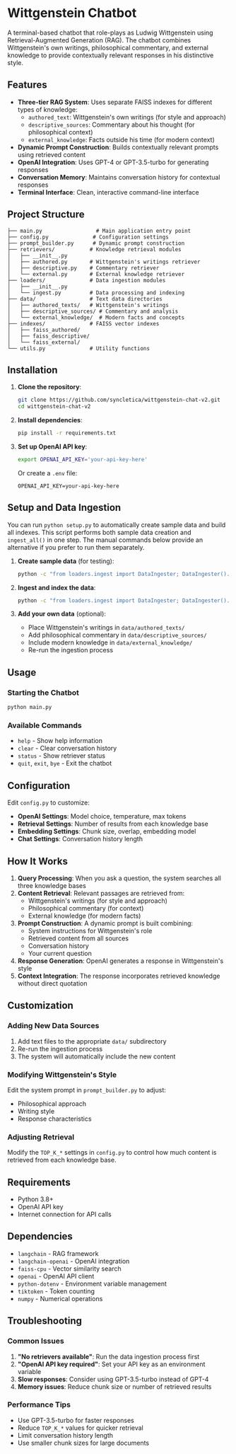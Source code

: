 # Wittgenstein Chatbot

A terminal-based chatbot that role-plays as Ludwig Wittgenstein using Retrieval-Augmented Generation (RAG). The chatbot combines Wittgenstein's own writings, philosophical commentary, and external knowledge to provide contextually relevant responses in his distinctive style.

## Features

- **Three-tier RAG System**: Uses separate FAISS indexes for different types of knowledge:
  - `authored_text`: Wittgenstein's own writings (for style and approach)
  - `descriptive_sources`: Commentary about his thought (for philosophical context)
  - `external_knowledge`: Facts outside his time (for modern context)
- **Dynamic Prompt Construction**: Builds contextually relevant prompts using retrieved content
- **OpenAI Integration**: Uses GPT-4 or GPT-3.5-turbo for generating responses
- **Conversation Memory**: Maintains conversation history for contextual responses
- **Terminal Interface**: Clean, interactive command-line interface

## Project Structure

```
├── main.py                 # Main application entry point
├── config.py              # Configuration settings
├── prompt_builder.py      # Dynamic prompt construction
├── retrievers/           # Knowledge retrieval modules
│   ├── __init__.py
│   ├── authored.py       # Wittgenstein's writings retriever
│   ├── descriptive.py    # Commentary retriever
│   └── external.py       # External knowledge retriever
├── loaders/              # Data ingestion modules
│   ├── __init__.py
│   └── ingest.py         # Data processing and indexing
├── data/                 # Text data directories
│   ├── authored_texts/   # Wittgenstein's writings
│   ├── descriptive_sources/ # Commentary and analysis
│   └── external_knowledge/  # Modern facts and concepts
├── indexes/              # FAISS vector indexes
│   ├── faiss_authored/
│   ├── faiss_descriptive/
│   └── faiss_external/
└── utils.py              # Utility functions
```

## Installation

1. **Clone the repository**:
   ```bash
   git clone https://github.com/syncletica/wittgenstein-chat-v2.git
   cd wittgenstein-chat-v2
   ```

2. **Install dependencies**:
   ```bash
   pip install -r requirements.txt
   ```

3. **Set up OpenAI API key**:
   ```bash
   export OPENAI_API_KEY='your-api-key-here'
   ```
   Or create a `.env` file:
   ```
   OPENAI_API_KEY=your-api-key-here
   ```

## Setup and Data Ingestion

You can run `python setup.py` to automatically create sample data and build all
indexes. This script performs both sample data creation and
`ingest_all()` in one step. The manual commands below provide an alternative if
you prefer to run them separately.

1. **Create sample data** (for testing):
   ```bash
   python -c "from loaders.ingest import DataIngester; DataIngester().create_sample_data()"
   ```

2. **Ingest and index the data**:
   ```bash
   python -c "from loaders.ingest import DataIngester; DataIngester().ingest_all()"
   ```

3. **Add your own data** (optional):
   - Place Wittgenstein's writings in `data/authored_texts/`
   - Add philosophical commentary in `data/descriptive_sources/`
   - Include modern knowledge in `data/external_knowledge/`
   - Re-run the ingestion process

## Usage

### Starting the Chatbot

```bash
python main.py
```

### Available Commands

- `help` - Show help information
- `clear` - Clear conversation history
- `status` - Show retriever status
- `quit`, `exit`, `bye` - Exit the chatbot

## Configuration

Edit `config.py` to customize:

- **OpenAI Settings**: Model choice, temperature, max tokens
- **Retrieval Settings**: Number of results from each knowledge base
- **Embedding Settings**: Chunk size, overlap, embedding model
- **Chat Settings**: Conversation history length

## How It Works

1. **Query Processing**: When you ask a question, the system searches all three knowledge bases
2. **Content Retrieval**: Relevant passages are retrieved from:
   - Wittgenstein's writings (for style and approach)
   - Philosophical commentary (for context)
   - External knowledge (for modern facts)
3. **Prompt Construction**: A dynamic prompt is built combining:
   - System instructions for Wittgenstein's role
   - Retrieved content from all sources
   - Conversation history
   - Your current question
4. **Response Generation**: OpenAI generates a response in Wittgenstein's style
5. **Context Integration**: The response incorporates retrieved knowledge without direct quotation

## Customization

### Adding New Data Sources

1. Add text files to the appropriate `data/` subdirectory
2. Re-run the ingestion process
3. The system will automatically include the new content

### Modifying Wittgenstein's Style

Edit the system prompt in `prompt_builder.py` to adjust:
- Philosophical approach
- Writing style
- Response characteristics

### Adjusting Retrieval

Modify the `TOP_K_*` settings in `config.py` to control how much content is retrieved from each knowledge base.

## Requirements

- Python 3.8+
- OpenAI API key
- Internet connection for API calls

## Dependencies

- `langchain` - RAG framework
- `langchain-openai` - OpenAI integration
- `faiss-cpu` - Vector similarity search
- `openai` - OpenAI API client
- `python-dotenv` - Environment variable management
- `tiktoken` - Token counting
- `numpy` - Numerical operations

## Troubleshooting

### Common Issues

1. **"No retrievers available"**: Run the data ingestion process first
2. **"OpenAI API key required"**: Set your API key as an environment variable
3. **Slow responses**: Consider using GPT-3.5-turbo instead of GPT-4
4. **Memory issues**: Reduce chunk size or number of retrieved results

### Performance Tips

- Use GPT-3.5-turbo for faster responses
- Reduce `TOP_K_*` values for quicker retrieval
- Limit conversation history length
- Use smaller chunk sizes for large documents
